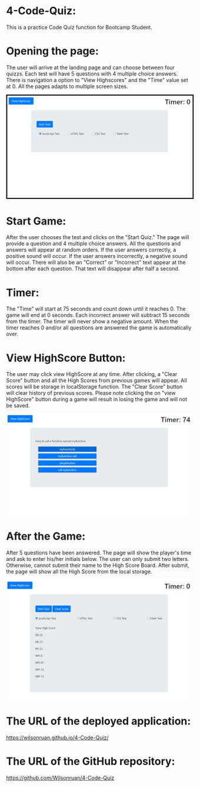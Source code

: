 # 4-Code-Quiz:

This is a practice Code Quiz function for Bootcamp Student.

# Opening the page:

The user will arrive at the landing page and can choose between four quizzs.  Each test will have 5 questions with 4 multiple choice answers.  There is navigation a option to "View Highscores" and the "Time" value set at 0.  All the pages adapts to multiple screen sizes.

<img src="./assets/images/Opening-Page.jpg" style="border: 3px solid;">

# Start Game:

After the user chooses the test and clicks on the "Start Quiz."  The page will provide a question and 4 multiple choice answers. All the questions and answers will appear at random orders.  If the user answers correctly, a positive sound will occur.  If the user answers incorrectly, a negative sound will occur. There will also be an "Correct" or "Incorrect" text appear at the bottom after each question.  That text will disappear after half a second.

# Timer:

The "Time" will start at 75 seconds and count down until it reaches 0.  The game will end at 0 seconds.  Each incorrect answer will subtract 15 seconds from the timer.  The timer will never show a negative amount.  When the timer reaches 0 and/or all questions are answered the game is automatically over. 

# View HighScore Button:

The user may click view HighScore at any time. After clicking, a "Clear Score" button and all the High Scores from previous games will appear.  All scores will be storage in localStorage function. The "Clear Score" button will clear history of previous scores. Please note clicking the on "view HighScore" button during a game will result in losing the game and will not be saved. 

![](./assets/images/Start-Game.jpg)

# After the Game:

After 5 questions have been answered.  The page will show the player's time and ask to enter his/her initials below.  The user can only submit two letters.  Otherwise, cannot submit their name to the High Score Board.  After submit, the page will show all the High Score from the local storage.  

![](./assets/images/After-Game.jpg)

# The URL of the deployed application:

https://wilsonruan.github.io/4-Code-Quiz/

# The URL of the GitHub repository:

https://github.com/Wilsonruan/4-Code-Quiz